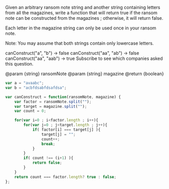 
Given an arbitrary ransom note string and another string containing letters from all the magazines, write a function that will return true if the ransom note can be constructed from the magazines ; otherwise, it will return false.

Each letter in the magazine string can only be used once in your ransom note.

Note:
You may assume that both strings contain only lowercase letters.

canConstruct("a", "b") -> false
canConstruct("aa", "ab") -> false
canConstruct("aa", "aab") -> true
Subscribe to see which companies asked this question.

@param {string} ransomNote
@param {string} magazine
@return {boolean}



```javascript
var a = "avaabc";
var b = "acbfdsabfdsafdsa";

var canConstruct = function(ransomNote, magazine) {
	var factor = ransomNote.split("");
	var target = magazine.split("");
	var count = 0;

	for(var i=0 ; i<factor.length ; i++){
		for(var j=0 ; j<target.length ; j++){
			if( factor[i] === target[j] ){
				target[j] = "";
				count++;
				break;
			}
		}
		if( count !== (i+1) ){
		    return false;
		}
	}
	return count === factor.length? true : false;
};
```